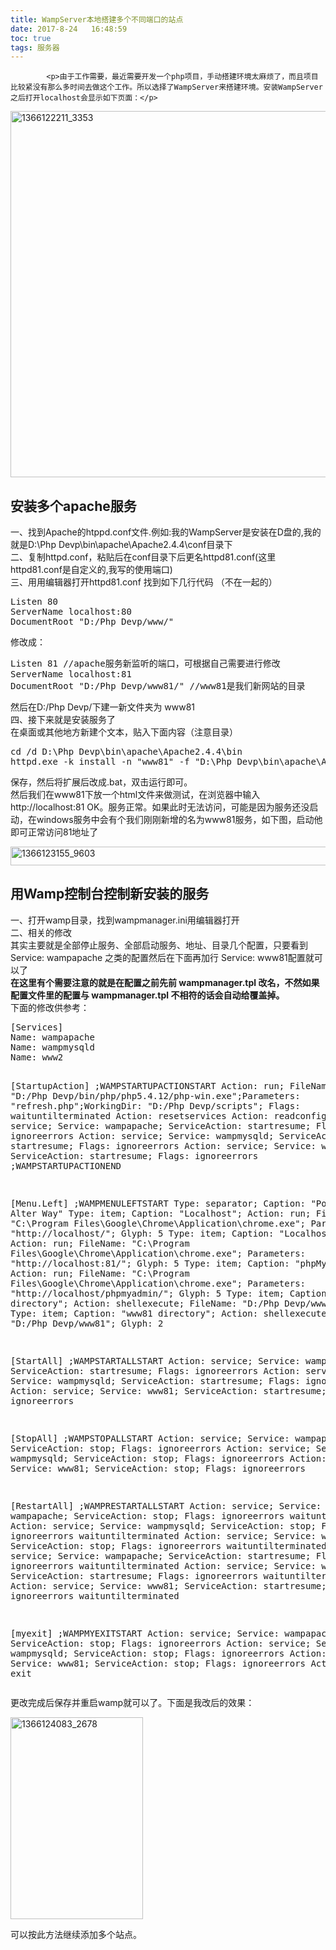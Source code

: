 ```yaml
---
title: WampServer本地搭建多个不同端口的站点
date: 2017-8-24   16:48:59
toc: true
tags: 服务器
---
```


			<p>由于工作需要，最近需要开发一个php项目，手动搭建环境太麻烦了，而且项目比较紧没有那么多时间去做这个工作。所以选择了WampServer来搭建环境。安装WampServer之后打开localhost会显示如下页面：</p>
<p><a href="http://www.webqianduan.cn/wp-content/uploads/2014/06/1366122211_3353.png"><img class="alignnone size-full wp-image-172" alt="1366122211_3353" src="http://www.webqianduan.cn/wp-content/uploads/2014/06/1366122211_3353.png" width="1024" height="586"></a></p>
<h2>安装多个apache服务</h2>
<p>一、找到Apache的htppd.conf文件.例如:我的WampServer是安装在D盘的,我的就是D:\Php Devp\bin\apache\Apache2.4.4\conf目录下<br>
二、复制httpd.conf，粘贴后在conf目录下后更名httpd81.conf(这里httpd81.conf是自定义的,我写的使用端口)<br>
三、用用编辑器打开httpd81.conf 找到如下几行代码 （不在一起的）</p>
<pre>Listen 80 
ServerName localhost:80
DocumentRoot "D:/Php Devp/www/"
<Directory "D:/Php Devp/www/"></pre>
<p>修改成：</p>
<pre>Listen 81 //apache服务新监听的端口，可根据自己需要进行修改  
ServerName localhost:81
DocumentRoot "D:/Php Devp/www81/" //www81是我们新网站的目录   
<Directory "D:/Php Devp/www81/"></pre>
<p>然后在D:/Php Devp/下建一新文件夹为 www81<br>
四、接下来就是安装服务了<br>
在桌面或其他地方新建个文本，贴入下面内容（注意目录）</p>
<pre>cd /d D:\Php Devp\bin\apache\Apache2.4.4\bin
httpd.exe -k install -n "www81" -f "D:\Php Devp\bin\apache\Apache2.4.4\conf\httpd81.conf"</pre>
<p>保存，然后将扩展后改成.bat，双击运行即可。<br>
然后我们在www81下放一个html文件来做测试，在浏览器中输入 http://localhost:81 OK。服务正常。如果此时无法访问，可能是因为服务还没启动，在windows服务中会有个我们刚刚新增的名为www81服务，如下图，启动他即可正常访问81地址了</p>
<p><a href="http://www.webqianduan.cn/wp-content/uploads/2014/06/1366123155_9603.png"><img class="alignnone size-full wp-image-171" alt="1366123155_9603" src="http://www.webqianduan.cn/wp-content/uploads/2014/06/1366123155_9603.png" width="579" height="30"></a></p>
<h2>用Wamp控制台控制新安装的服务</h2>
<p>一、打开wamp目录，找到wampmanager.ini用编辑器打开<br>
二、相关的修改<br>
其实主要就是全部停止服务、全部启动服务、地址、目录几个配置，只要看到 Service: wampapache 之类的配置然后在下面再加行 Service: www81配置就可以了<br>
<strong>在这里有个需要注意的就是在配置之前先前 wampmanager.tpl 改名，不然如果配置文件里的配置与 wampmanager.tpl 不相符的话会自动给覆盖掉。</strong><br>
下面的修改供参考：</p>
<pre>[Services]
Name: wampapache
Name: wampmysqld
Name: www2

[StartupAction]
;WAMPSTARTUPACTIONSTART
Action: run; FileName: "D:/Php Devp/bin/php/php5.4.12/php-win.exe";Parameters: "refresh.php";WorkingDir: "D:/Php Devp/scripts"; Flags: waituntilterminated
Action: resetservices
Action: readconfig;
Action: service; Service: wampapache; ServiceAction: startresume; Flags: ignoreerrors
Action: service; Service: wampmysqld; ServiceAction: startresume; Flags: ignoreerrors
Action: service; Service: www2; ServiceAction: startresume; Flags: ignoreerrors
;WAMPSTARTUPACTIONEND

[Menu.Left]
;WAMPMENULEFTSTART
Type: separator; Caption: "Powered by Alter Way"
Type: item; Caption: "Localhost"; Action: run; FileName: "C:\Program Files\Google\Chrome\Application\chrome.exe"; Parameters: "http://localhost/"; Glyph: 5
Type: item; Caption: "Localhost 81"; Action: run; FileName: "C:\Program Files\Google\Chrome\Application\chrome.exe"; Parameters: "http://localhost:81/"; Glyph: 5
Type: item; Caption: "phpMyAdmin"; Action: run; FileName: "C:\Program Files\Google\Chrome\Application\chrome.exe"; Parameters: "http://localhost/phpmyadmin/"; Glyph: 5
Type: item; Caption: "www directory"; Action: shellexecute; FileName: "D:/Php Devp/www"; Glyph: 2
Type: item; Caption: "www81 directory"; Action: shellexecute; FileName: "D:/Php Devp/www81"; Glyph: 2

[StartAll]
;WAMPSTARTALLSTART
Action: service; Service: wampapache; ServiceAction: startresume; Flags: ignoreerrors
Action: service; Service: wampmysqld; ServiceAction: startresume; Flags: ignoreerrors
Action: service; Service: www81; ServiceAction: startresume; Flags: ignoreerrors

[StopAll]
;WAMPSTOPALLSTART
Action: service; Service: wampapache; ServiceAction: stop; Flags: ignoreerrors
Action: service; Service: wampmysqld; ServiceAction: stop; Flags: ignoreerrors
Action: service; Service: www81; ServiceAction: stop; Flags: ignoreerrors

[RestartAll]
;WAMPRESTARTALLSTART
Action: service; Service: wampapache; ServiceAction: stop; Flags: ignoreerrors waituntilterminated
Action: service; Service: wampmysqld; ServiceAction: stop; Flags: ignoreerrors waituntilterminated
Action: service; Service: www81; ServiceAction: stop; Flags: ignoreerrors waituntilterminated
Action: service; Service: wampapache; ServiceAction: startresume; Flags: ignoreerrors waituntilterminated
Action: service; Service: wampmysqld; ServiceAction: startresume; Flags: ignoreerrors waituntilterminated
Action: service; Service: www81; ServiceAction: startresume; Flags: ignoreerrors waituntilterminated

[myexit]
;WAMPMYEXITSTART
Action: service; Service: wampapache; ServiceAction: stop; Flags: ignoreerrors
Action: service; Service: wampmysqld; ServiceAction: stop; Flags: ignoreerrors
Action: service; Service: www81; ServiceAction: stop; Flags: ignoreerrors
Action:  exit</pre>
<p>更改完成后保存并重启wamp就可以了。下面是我改后的效果：</p>
<p><a href="http://www.webqianduan.cn/wp-content/uploads/2014/06/1366124083_2678.png"><img class="alignnone size-full wp-image-170" alt="1366124083_2678" src="http://www.webqianduan.cn/wp-content/uploads/2014/06/1366124083_2678.png" width="212" height="323"></a></p>
<p>可以按此方法继续添加多个站点。</p>
		